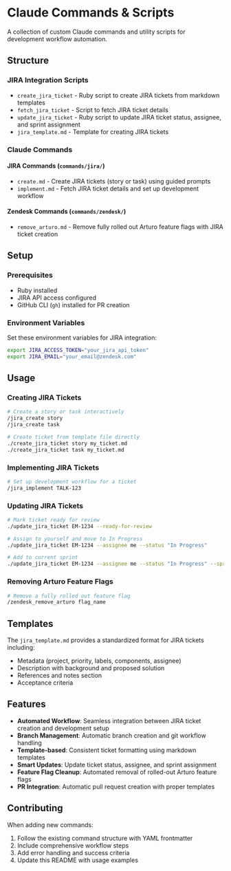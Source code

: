 # Claude Commands & Scripts

A collection of custom Claude commands and utility scripts for development workflow automation.

## Structure

### JIRA Integration Scripts
- `create_jira_ticket` - Ruby script to create JIRA tickets from markdown templates
- `fetch_jira_ticket` - Script to fetch JIRA ticket details  
- `update_jira_ticket` - Ruby script to update JIRA ticket status, assignee, and sprint assignment
- `jira_template.md` - Template for creating JIRA tickets

### Claude Commands

#### JIRA Commands (`commands/jira/`)
- `create.md` - Create JIRA tickets (story or task) using guided prompts
- `implement.md` - Fetch JIRA ticket details and set up development workflow

#### Zendesk Commands (`commands/zendesk/`)  
- `remove_arturo.md` - Remove fully rolled out Arturo feature flags with JIRA ticket creation

## Setup

### Prerequisites
- Ruby installed
- JIRA API access configured
- GitHub CLI (`gh`) installed for PR creation

### Environment Variables
Set these environment variables for JIRA integration:
```bash
export JIRA_ACCESS_TOKEN="your_jira_api_token"
export JIRA_EMAIL="your_email@zendesk.com"
```

## Usage

### Creating JIRA Tickets
```bash
# Create a story or task interactively
/jira_create story
/jira_create task

# Create ticket from template file directly
./create_jira_ticket story my_ticket.md
./create_jira_ticket task my_ticket.md
```

### Implementing JIRA Tickets
```bash
# Set up development workflow for a ticket
/jira_implement TALK-123
```

### Updating JIRA Tickets
```bash
# Mark ticket ready for review
./update_jira_ticket EM-1234 --ready-for-review

# Assign to yourself and move to In Progress
./update_jira_ticket EM-1234 --assignee me --status "In Progress"

# Add to current sprint
./update_jira_ticket EM-1234 --assignee me --status "In Progress" --sprint current
```

### Removing Arturo Feature Flags
```bash
# Remove a fully rolled out feature flag
/zendesk_remove_arturo flag_name
```

## Templates

The `jira_template.md` provides a standardized format for JIRA tickets including:
- Metadata (project, priority, labels, components, assignee)
- Description with background and proposed solution
- References and notes section
- Acceptance criteria

## Features

- **Automated Workflow**: Seamless integration between JIRA ticket creation and development setup
- **Branch Management**: Automatic branch creation and git workflow handling
- **Template-based**: Consistent ticket formatting using markdown templates
- **Smart Updates**: Update ticket status, assignee, and sprint assignment
- **Feature Flag Cleanup**: Automated removal of rolled-out Arturo feature flags
- **PR Integration**: Automatic pull request creation with proper templates

## Contributing

When adding new commands:
1. Follow the existing command structure with YAML frontmatter
2. Include comprehensive workflow steps
3. Add error handling and success criteria
4. Update this README with usage examples
